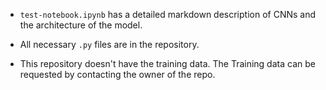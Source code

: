 - `test-notebook.ipynb` has a detailed markdown description of CNNs and the architecture of the model.
- All necessary `.py` files are in the repository.

- This repository doesn't have the training data. The Training data can be requested by contacting the owner of the repo.

